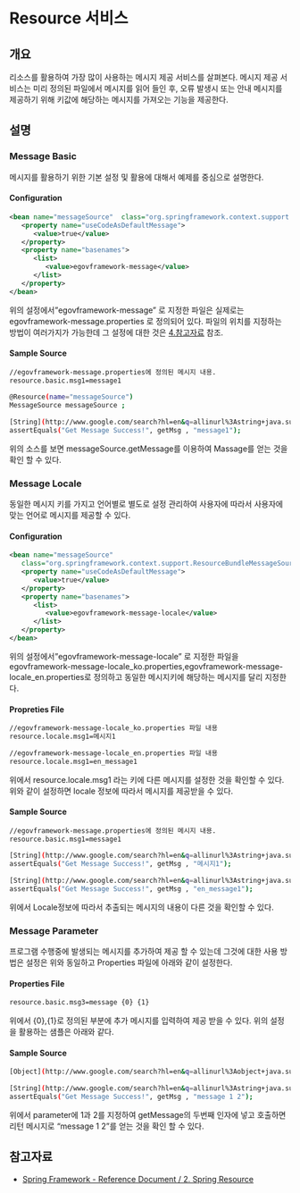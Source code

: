 # Resource 서비스

## 개요

 리소스를 활용하여 가장 많이 사용하는 메시지 제공 서비스를 살펴본다. 메시지 제공 서비스는 미리 정의된 파일에서 메시지를 읽어 들인 후, 오류 발생시 또는 안내 메시지를 제공하기 위해 키값에 해당하는 메시지를 가져오는 기능을 제공한다.

## 설명

### Message Basic

 메시지를 활용하기 위한 기본 설정 및 활용에 대해서 예제를 중심으로 설명한다.

#### Configuration

```xml
<bean name="messageSource"  class="org.springframework.context.support.ResourceBundleMessageSource">
   <property name="useCodeAsDefaultMessage">
      <value>true</value>
   </property>
   <property name="basenames">
      <list>
         <value>egovframework-message</value>
      </list>
   </property>
</bean>
```

 위의 설정에서”egovframework-message” 로 지정한 파일은 실제로는 egovframework-message.properties 로 정의되어 있다. 파일의 위치를 지정하는 방법이 여러가지가 가능한데 그 설정에 대한 것은 [4.참고자료](https://www.egovframe.go.kr//wiki/doku.php?id=egovframework:rte:fdl:resource#참고자료) 참조.

#### Sample Source

```bash
//egovframework-message.properties에 정의된 메시지 내용.
resource.basic.msg1=message1
 
@Resource(name="messageSource")
MessageSource messageSource ;
 
[String](http://www.google.com/search?hl=en&q=allinurl%3Astring+java.sun.com&btnI=I%27m%20Feeling%20Lucky) getMsg = messageSource.getMessage("resource.basic.msg1" , null , [Locale](http://www.google.com/search?hl=en&q=allinurl%3Alocale+java.sun.com&btnI=I%27m%20Feeling%20Lucky).getDefault() );
assertEquals("Get Message Success!", getMsg , "message1");
```

 위의 소스를 보면 messageSource.getMessage를 이용하여 Massage를 얻는 것을 확인 할 수 있다.

### Message Locale

 동일한 메시지 키를 가지고 언어별로 별도로 설정 관리하여 사용자에 따라서 사용자에 맞는 언어로 메시지를 제공할 수 있다.

#### Configuration

```xml
<bean name="messageSource" 
   class="org.springframework.context.support.ResourceBundleMessageSource">
   <property name="useCodeAsDefaultMessage">
      <value>true</value>
   </property>
   <property name="basenames">
      <list>
         <value>egovframework-message-locale</value>		
      </list>
   </property>
</bean>
```

 위의 설정에서”egovframework-message-locale” 로 지정한 파일을 egovframework-message-locale\_ko.properties,egovframework-message-locale\_en.properties로 정의하고 동일한 메시지키에 해당하는 메시지를 달리 지정한다.

#### Propreties File

```bash
//egovframework-message-locale_ko.properties 파일 내용
resource.locale.msg1=메시지1
 
//egovframework-message-locale_en.properties 파일 내용
resource.locale.msg1=en_message1
```

 위에서 resource.locale.msg1 라는 키에 다른 메시지를 설정한 것을 확인할 수 있다. 위와 같이 설정하면 locale 정보에 따라서 메시지를 제공받을 수 있다.

#### Sample Source

```bash
//egovframework-message.properties에 정의된 메시지 내용.
resource.basic.msg1=message1
 
[String](http://www.google.com/search?hl=en&q=allinurl%3Astring+java.sun.com&btnI=I%27m%20Feeling%20Lucky) getMsg = messageSource.getMessage("resource.locale.msg1" , null , [Locale](http://www.google.com/search?hl=en&q=allinurl%3Alocale+java.sun.com&btnI=I%27m%20Feeling%20Lucky).KOREAN );
assertEquals("Get Message Success!", getMsg , "메시지1");
 
[String](http://www.google.com/search?hl=en&q=allinurl%3Astring+java.sun.com&btnI=I%27m%20Feeling%20Lucky) getMsg = messageSource.getMessage("resource.locale.msg1" , null , [Locale](http://www.google.com/search?hl=en&q=allinurl%3Alocale+java.sun.com&btnI=I%27m%20Feeling%20Lucky).ENGLISH );
assertEquals("Get Message Success!", getMsg , "en_message1");
```

 위에서 Locale정보에 따라서 추출되는 메시지의 내용이 다른 것을 확인할 수 있다.

### Message Parameter

 프로그램 수행중에 발생되는 메시지를 추가하여 제공 할 수 있는데 그것에 대한 사용 방법은 설정은 위와 동일하고 Properties 파일에 아래와 같이 설정한다.

#### Properties File

```bash
resource.basic.msg3=message {0} {1}
```

 위에서 {0},{1}로 정의된 부분에 추가 메시지를 입력하여 제공 받을 수 있다. 위의 설정을 활용하는 샘플은 아래와 같다.

#### Sample Source

```bash
[Object](http://www.google.com/search?hl=en&q=allinurl%3Aobject+java.sun.com&btnI=I%27m%20Feeling%20Lucky)[] parameter = { new [String](http://www.google.com/search?hl=en&q=allinurl%3Astring+java.sun.com&btnI=I%27m%20Feeling%20Lucky)("1") , new [Integer](http://www.google.com/search?hl=en&q=allinurl%3Ainteger+java.sun.com&btnI=I%27m%20Feeling%20Lucky)(2) };
 
[String](http://www.google.com/search?hl=en&q=allinurl%3Astring+java.sun.com&btnI=I%27m%20Feeling%20Lucky) getMsg = messageSource.getMessage("resource.basic.msg3" , parameter , [Locale](http://www.google.com/search?hl=en&q=allinurl%3Alocale+java.sun.com&btnI=I%27m%20Feeling%20Lucky).getDefault() );
assertEquals("Get Message Success!", getMsg , "message 1 2");
```

 위에서 parameter에 1과 2를 지정하여 getMessage의 두번째 인자에 넣고 호출하면 리턴 메시지로 “message 1 2”를 얻는 것을 확인 할 수 있다.

## 참고자료

- [Spring Framework - Reference Document / 2. Spring Resource](https://docs.spring.io/spring-framework/docs/5.3.27/reference/html/core.html#resources)